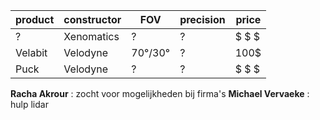 
| product | constructor | FOV   | precision | price |
| ------- | ----------- | ----- | --------- | ----- |
| ?   | Xenomatics       | ? | ?   |     $ $ $  |
| Velabit   | Velodyne        | 70°/30°  | ?    | 100$|
| Puck   | Velodyne        | ?  | ?    | $ $ $|


**Racha Akrour** : zocht voor mogelijkheden bij firma's
**Michael Vervaeke** : hulp lidar